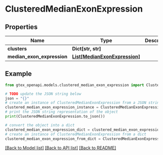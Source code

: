 # ClusteredMedianExonExpression


## Properties

Name | Type | Description | Notes
------------ | ------------- | ------------- | -------------
**clusters** | **Dict[str, str]** |  | [optional] 
**median_exon_expression** | [**List[MedianExonExpression]**](MedianExonExpression.md) |  | 

## Example

```python
from gtex_openapi.models.clustered_median_exon_expression import ClusteredMedianExonExpression

# TODO update the JSON string below
json = "{}"
# create an instance of ClusteredMedianExonExpression from a JSON string
clustered_median_exon_expression_instance = ClusteredMedianExonExpression.from_json(json)
# print the JSON string representation of the object
print(ClusteredMedianExonExpression.to_json())

# convert the object into a dict
clustered_median_exon_expression_dict = clustered_median_exon_expression_instance.to_dict()
# create an instance of ClusteredMedianExonExpression from a dict
clustered_median_exon_expression_from_dict = ClusteredMedianExonExpression.from_dict(clustered_median_exon_expression_dict)
```
[[Back to Model list]](../README.md#documentation-for-models) [[Back to API list]](../README.md#documentation-for-api-endpoints) [[Back to README]](../README.md)


